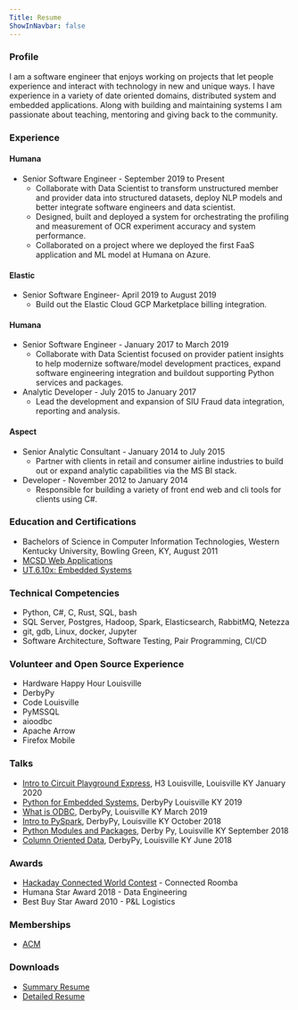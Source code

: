 ```yaml
---
Title: Resume
ShowInNavbar: false
---
```


### Profile

I am a software engineer that enjoys working on projects that let people experience
and interact with technology in new and unique ways. I have experience in a variety
of date oriented domains, distributed system and embedded applications. Along with
building and maintaining systems I am passionate about teaching, mentoring and
giving back to the community. 

### Experience

#### Humana
- Senior Software Engineer - September 2019 to Present
    - Collaborate with Data Scientist to transform unstructured member and provider
    data into structured datasets, deploy NLP models and better integrate software
    engineers and data scientist. 
    - Designed, built and deployed a system for orchestrating the profiling and
    measurement of OCR experiment accuracy and system performance.
    - Collaborated on a project where we deployed the first FaaS application and
    ML model at Humana on Azure.

#### Elastic
- Senior Software Engineer- April 2019 to August 2019
    - Build out the Elastic Cloud GCP Marketplace billing integration.

#### Humana
- Senior Software Engineer - January 2017 to March 2019
    - Collaborate with Data Scientist focused on provider patient insights to 
    help modernize software/model development practices, expand software engineering
    integration and buildout supporting Python services and packages.
- Analytic Developer - July 2015 to January 2017
    - Lead the development and expansion of SIU Fraud data integration, reporting
    and analysis.

#### Aspect
- Senior Analytic Consultant - January 2014  to July 2015
    - Partner with clients in retail and consumer airline industries to build out
    or expand analytic capabilities via the MS BI stack.
- Developer - November 2012  to January 2014
    - Responsible for building a variety of front end web and cli tools for
    clients using C#.

### Education and Certifications

- Bachelors of Science in Computer Information Technologies, 
Western Kentucky University, Bowling Green, KY, August 2011
- [MCSD Web Applications](../assets/certifications/MCSD_WebApps.pdf)
- [UT.6.10x: Embedded Systems](../assets/certifications/Embedded_601.pdf)

### Technical Competencies
- Python, C#, C, Rust, SQL, bash
- SQL Server, Postgres, Hadoop, Spark, Elasticsearch, RabbitMQ, Netezza
- git, gdb, Linux, docker, Jupyter
- Software Architecture, Software Testing, Pair Programming, CI/CD

### Volunteer and Open Source Experience

- Hardware Happy Hour Louisville
- DerbyPy
- Code Louisville
- PyMSSQL
- aioodbc
- Apache Arrow
- Firefox Mobile

### Talks

- [Intro to Circuit Playground Express](https://github.com/Hardware-Happy-Hour-Louisville/HardwareLou_CircuitPlayground), H3 Louisville, Louisville KY January 2020
- [Python for Embedded Systems](https://github.com/DerbyPy/python_for_embedded_systems), DerbyPy Louisville KY 2019
- [What is ODBC](https://github.com/DerbyPy/what-is-odbc), DerbyPy, Louisville KY March 2019
- [Intro to PySpark](https://github.com/DerbyPy/intro-to-pyspark), DerbyPy, Louisville KY October 2018
- [Python Modules and Packages](https://github.com/DerbyPy/modules-and-packages-intro), Derby Py, Louisville KY September 2018
- [Column Oriented Data](https://github.com/n0mn0m/presentations/blob/master/JupyterNotebooks/DerbyPyArrow.ipynb), DerbyPy, Louisville KY June 2018

### Awards
- [Hackaday Connected World Contest](https://hackaday.io/contest/163251-connected-world-contest/log/169141-30-winners-get-25-oshpark-certificates) - Connected Roomba
- Humana Star Award 2018 - Data Engineering
- Best Buy Star Award 2010 - P&L Logistics

### Memberships

- [ACM](http://member.acm.org/~ahagerman)

### Downloads
- [Summary Resume](https://git.sr.ht/~n0mn0m/resume/blob/master/resume_summary.pdf)
- [Detailed Resume](https://git.sr.ht/~n0mn0m/resume/blob/master/resume_detailed.pdf)
